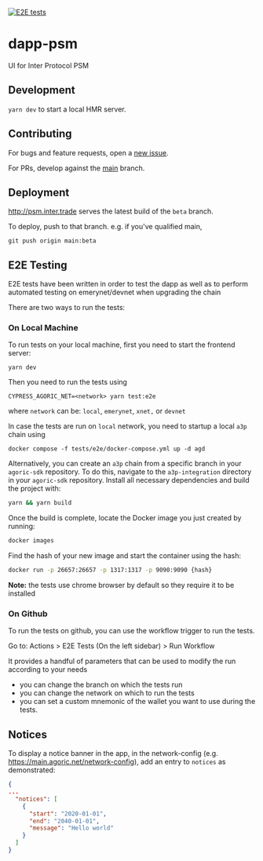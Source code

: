 [![E2E tests](https://github.com/Agoric/dapp-psm/actions/workflows/e2e_tests.yml/badge.svg)](https://github.com/Agoric/dapp-psm/actions/workflows/e2e_tests.yml)

# dapp-psm

UI for Inter Protocol PSM

## Development

`yarn dev` to start a local HMR server.

## Contributing

For bugs and feature requests, open a [new issue](https://github.com/Agoric/dapp-psm/issues/new).

For PRs, develop against the [main](https://github.com/Agoric/dapp-psm/tree/main) branch.

## Deployment

http://psm.inter.trade serves the latest build of the `beta` branch.

To deploy, push to that branch. e.g. if you've qualified main,

```
git push origin main:beta
```

## E2E Testing

E2E tests have been written in order to test the dapp as well as to perform automated testing on emerynet/devnet when upgrading the chain

There are two ways to run the tests:

### On Local Machine

To run tests on your local machine, first you need to start the frontend server:

```
yarn dev
```

Then you need to run the tests using

```
CYPRESS_AGORIC_NET=<network> yarn test:e2e
```

where `network` can be: `local`, `emerynet`, `xnet,` or `devnet`

In case the tests are run on `local` network, you need to startup a local `a3p` chain using

```
docker compose -f tests/e2e/docker-compose.yml up -d agd
```

Alternatively, you can create an `a3p` chain from a specific branch in your `agoric-sdk` repository. To do this, navigate to the `a3p-integration` directory in your `agoric-sdk` repository. Install all necessary dependencies and build the project with:

```bash
yarn && yarn build
```

Once the build is complete, locate the Docker image you just created by running:

```bash
docker images
```

Find the hash of your new image and start the container using the hash:

```bash
docker run -p 26657:26657 -p 1317:1317 -p 9090:9090 {hash}
```

**Note:** the tests use chrome browser by default so they require it to be installed

### On Github

To run the tests on github, you can use the workflow trigger to run the tests.

Go to: Actions > E2E Tests (On the left sidebar) > Run Workflow

It provides a handful of parameters that can be used to modify the run according to your needs

- you can change the branch on which the tests run
- you can change the network on which to run the tests
- you can set a custom mnemonic of the wallet you want to use during the tests.

## Notices

To display a notice banner in the app, in the network-config (e.g. https://main.agoric.net/network-config), add an entry to `notices` as demonstrated:

```json
{
...
  "notices": [
    {
      "start": "2020-01-01",
      "end": "2040-01-01",
      "message": "Hello world"
    }
  ]
}
```
